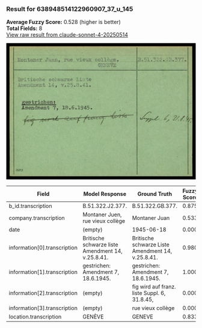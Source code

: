 ### Result for 638948514122960907_37_u_145
**Average Fuzzy Score:** 0.528 (higher is better)<br>
**Total Fields:** 8<br>
[View raw result from claude-sonnet-4-20250514](https://github.com/RISE-UNIBAS/humanities_data_benchmark/blob/main/results/2025-10-24/T0323/request_T0323_638948514122960907_37_u_145.json)

<img src="https://github.com/RISE-UNIBAS/humanities_data_benchmark/blob/main/benchmarks/blacklist/images/638948514122960907_37_u_145.jpg?raw=true" alt="638948514122960907_37_u_145" width="600px">

| Field | Model Response | Ground Truth | Fuzzy Score | Match |
|-------|----------------|--------------|-------------|-------|
| b_id.transcription | B.51.322.J2.377. | B.51.322.GB.377. | 0.875 | ❌ |
| company.transcription | Montaner Juen, rue vieux collège | Montaner Juan | 0.533 | ❌ |
| date | (empty) | 1945-06-18 | 0.000 | ❌ |
| information[0].transcription | Britische schwarze liste<br>Amendment 14, v.25.8.41. | Britische schwarze Liste<br>Amendment 14, v.25.8.41. | 0.980 | ✅ |
| information[1].transcription | gestrichen:<br>Amendment 7, 18.6.1945. | gestrichen:<br>Amendment 7, 18.6.1945. | 1.000 | ✅ |
| information[2].transcription | (empty) | fig wird auf franz. liste Suppl. 6, 31.8.45, | 0.000 | ❌ |
| information[3].transcription | (empty) | rue vieux collège | 0.000 | ❌ |
| location.transcription | GENÈVE | GENEVE | 0.833 | ❌ |
